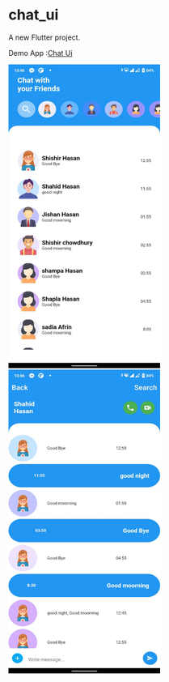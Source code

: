 # chat_ui

A new Flutter project.

Demo App :<a href="https://drive.google.com/file/d/1buUXDIfuWQrY32mPOMLBU3GdlFlFAiUX/view?usp=share_link">Chat Ui</a> 
 
 
 <img src="https://github.com/Sadiaafrinnury/Screensort/blob/main/Chat%201.jpg" alt="" width="300" height="600">
 <img src="https://github.com/Sadiaafrinnury/Screensort/blob/main/Chat%202.jpg?raw=true" alt="" width="300" height="600">
